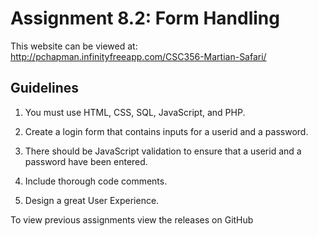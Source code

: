 # Assignment 8.2: Form Handling

This website can be viewed at: http://pchapman.infinityfreeapp.com/CSC356-Martian-Safari/
## Guidelines

1. You must use HTML, CSS, SQL, JavaScript, and PHP.

2. Create a login form that contains inputs for a userid and a password.

4. There should be JavaScript validation to ensure that a userid and a password have been entered.

5. Include thorough code comments.

6. Design a great User Experience.


To view previous assignments view the releases on GitHub